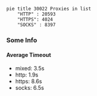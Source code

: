 
```mermaid
pie title 30022 Proxies in list
    "HTTP" : 20593
    "HTTPS": 4024
    "SOCKS" : 8397
```

### Some Info
#### Average Timeout

- mixed: 3.5s
- http: 1.9s
- https: 8.6s
- socks: 6.5s